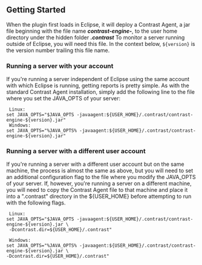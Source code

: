 <!--
title: "Testing on a Server Outside Eclipse"
description: "Testing on a Server Outside Eclipse"
tags: "eclipse testing"
-->

## Getting Started
When the plugin first loads in Eclipse, it will deploy a Contrast Agent, a jar file beginning with the file name ***contrast-engine-***, to the user home directory under the hidden folder ***.contrast*** To monitor a server running outside of Eclipse, you will need this file. In the context below, ```${version}``` is the version number trailing this file name.  

### Running a server with your account
If you're running a server independent of Eclipse using the same account with which Eclipse is running, getting reports is pretty simple. As with the standard Contrast Agent installation, simply add the following line to the file where you set the JAVA_OPTS of your server:
````
 Linux:
set JAVA_OPTS="$JAVA_OPTS -javaagent:${USER_HOME}/.contrast/contrast-engine-${version}.jar"
 Windows:
set JAVA_OPTS="%JAVA_OPTS% -javaagent:${USER_HOME}/.contrast/contrast-engine-${version}.jar"
````  
### Running a server with a different user account
If you're running a server with a different user account but on the same machine, the process is almost the same as above, but you will need to set an additional configuration flag to the file where you modify the JAVA_OPTS of your server. If, however, you're running a server on a different machine, you will need to copy the Contrast Agent file to that machine and place it into a ".contrast" directory in the ${USER_HOME} before attempting to run with the following flags.
````
 Linux:
set JAVA_OPTS="$JAVA_OPTS -javaagent:${USER_HOME}/.contrast/contrast-engine-${version}.jar \
 -Dcontrast.dir=${USER_HOME}/.contrast"

 Windows:
set JAVA_OPTS="%JAVA_OPTS% -javaagent:${USER_HOME}/.contrast/contrast-engine-${version}.jar \
-Dcontrast.dir=${USER_HOME}/.contrast"
```` 
